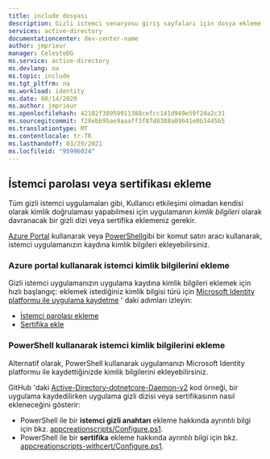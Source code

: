 ```yaml
---
title: include dosyası
description: Gizli istemci senaryosu giriş sayfaları için dosya ekleme (Daemon, Web uygulaması, Web API)
services: active-directory
documentationcenter: dev-center-name
author: jmprieur
manager: CelesteDG
ms.service: active-directory
ms.devlang: na
ms.topic: include
ms.tgt_pltfrm: na
ms.workload: identity
ms.date: 08/14/2020
ms.author: jmprieur
ms.openlocfilehash: 42102f38959911388cefcc141d949e59f24a2c31
ms.sourcegitcommit: f28ebb95ae9aaaff3f87d8388a09b41e0b3445b5
ms.translationtype: MT
ms.contentlocale: tr-TR
ms.lasthandoff: 03/29/2021
ms.locfileid: "95996024"
---
```

## <a name="add-a-client-secret-or-certificate"></a>İstemci parolası veya sertifikası ekleme

Tüm gizli istemci uygulamaları gibi, Kullanıcı etkileşimi olmadan kendisi olarak kimlik doğrulaması yapabilmesi için uygulamanın *kimlik bilgileri* olarak davranacak bir gizli dizi veya sertifika eklemeniz gerekir.

[Azure Portal](#add-client-credentials-by-using-the-azure-portal) kullanarak veya [PowerShell](#add-client-credentials-by-using-powershell)gibi bir komut satırı aracı kullanarak, istemci uygulamanızın kaydına kimlik bilgileri ekleyebilirsiniz.

### <a name="add-client-credentials-by-using-the-azure-portal"></a>Azure portal kullanarak istemci kimlik bilgilerini ekleme

Gizli istemci uygulamanızın uygulama kaydına kimlik bilgileri eklemek için hızlı başlangıç: eklemek istediğiniz kimlik bilgisi türü için [Microsoft Identity platformu ile uygulama kaydetme](../articles/active-directory/develop/quickstart-register-app.md) ' daki adımları izleyin:

* [İstemci parolası ekleme](../articles/active-directory/develop/quickstart-register-app.md#add-a-client-secret)
* [Sertifika ekle](../articles/active-directory/develop/quickstart-register-app.md#add-a-certificate)

### <a name="add-client-credentials-by-using-powershell"></a>PowerShell kullanarak istemci kimlik bilgilerini ekleme

Alternatif olarak, PowerShell kullanarak uygulamanızı Microsoft Identity platformu ile kaydettiğinizde kimlik bilgilerini ekleyebilirsiniz.

GitHub 'daki [Active-Directory-dotnetcore-Daemon-v2](https://github.com/Azure-Samples/active-directory-dotnetcore-daemon-v2) kod örneği, bir uygulama kaydedilirken uygulama gizli dizisi veya sertifikasının nasıl ekleneceğini gösterir:

- PowerShell ile bir **istemci gizli anahtarı** ekleme hakkında ayrıntılı bilgi için bkz. [appcreationscripts/Configure.ps1](https://github.com/Azure-Samples/active-directory-dotnetcore-daemon-v2/blob/5199032b352a912e7cc0fce143f81664ba1a8c26/AppCreationScripts/Configure.ps1#L190).
- PowerShell ile bir **sertifika** ekleme hakkında ayrıntılı bilgi için bkz. [appcreationscripts-withcert/Configure.ps1](https://github.com/Azure-Samples/active-directory-dotnetcore-daemon-v2/blob/5199032b352a912e7cc0fce143f81664ba1a8c26/AppCreationScripts-withCert/Configure.ps1#L162-L178).
